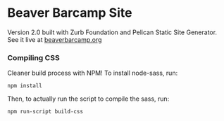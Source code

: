 # Beaver Barcamp Site
Version 2.0 built with Zurb Foundation and Pelican Static Site Generator. See
it live at [beaverbarcamp.org][1]

[1]: http://beaverbarcamp.org

### Compiling CSS

Cleaner build process with NPM! To install node-sass, run:

	npm install

Then, to actually run the script to compile the sass, run:

	npm run-script build-css

